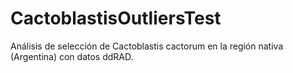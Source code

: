 # CactoblastisOutliersTest
Análisis de selección de Cactoblastis cactorum en la región nativa (Argentina) con datos ddRAD. 

